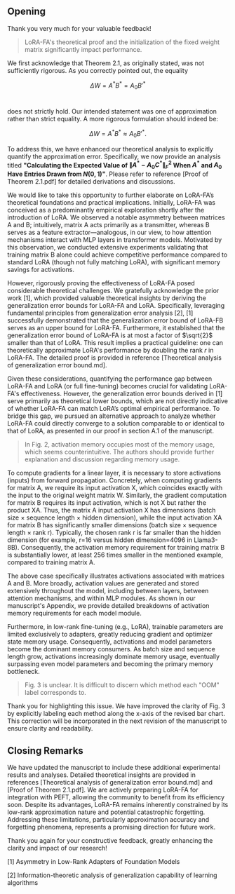 ## Opening

Thank you very much for your valuable feedback!

> LoRA-FA's theoretical proof and the initialization of the fixed weight matrix significantly impact performance.

We first acknowledge that Theorem 2.1, as originally stated, was not sufficiently rigorous. As you correctly pointed out, the equality  

$$\Delta W = A^* B^* = A_0 B'^*$$  

does not strictly hold. Our intended statement was one of approximation rather than strict equality. A more rigorous formulation should indeed be:  

$$\Delta W = A^* B^* \approx A_0 B'^*.$$

To address this, we have enhanced our theoretical analysis to explicitly quantify the approximation error. Specifically, we now provide an analysis titled **"Calculating the Expected Value of $\| A^* - A_0 C^* \|_F^2$ When $A^*$ and $A_0$ Have Entries Drawn from $N(0,1)$"**. Please refer to reference [Proof of Theorem 2.1.pdf] for detailed derivations and discussions.

We would like to take this opportunity to further elaborate on LoRA-FA’s theoretical foundations and practical implications. Initially, LoRA-FA was conceived as a predominantly empirical exploration shortly after the introduction of LoRA. We observed a notable asymmetry between matrices A and B; intuitively, matrix A acts primarily as a transmitter, whereas B serves as a feature extractor—analogous, in our view, to how attention mechanisms interact with MLP layers in transformer models. Motivated by this observation, we conducted extensive experiments validating that training matrix B alone could achieve competitive performance compared to standard LoRA (though not fully matching LoRA), with significant memory savings for activations.

However, rigorously proving the effectiveness of LoRA-FA posed considerable theoretical challenges. We gratefully acknowledge the prior work [1], which provided valuable theoretical insights by deriving the generalization error bounds for LoRA-FA and LoRA. Specifically, leveraging fundamental principles from generalization error analysis [2], [1] successfully demonstrated that the generalization error bound of LoRA-FB serves as an upper bound for LoRA-FA. Furthermore, it established that the generalization error bound of LoRA-FA is at most a factor of $\sqrt{2}$ smaller than that of LoRA. This result implies a practical guideline: one can theoretically approximate LoRA's performance by doubling the rank $r$ in LoRA-FA. The detailed proof is provided in reference [Theoretical analysis of generalization error bound.md].

Given these considerations, quantifying the performance gap between LoRA-FA and LoRA (or full fine-tuning) becomes crucial for validating LoRA-FA's effectiveness. However, the generalization error bounds derived in [1] serve primarily as theoretical lower bounds, which are not directly indicative of whether LoRA-FA can match LoRA’s optimal empirical performance. To bridge this gap, we pursued an alternative approach to analyze whether LoRA-FA could directly converge to a solution comparable to or identical to that of LoRA, as presented in our proof in section A.1 of the manuscript.

> In Fig. 2, activation memory occupies most of the memory usage, which seems counterintuitive. The authors should provide further explanation and discussion regarding memory usage.

To compute gradients for a linear layer, it is necessary to store activations (inputs) from forward propagation. Concretely, when computing gradients for matrix A, we require its input activation X, which coincides exactly with the input to the original weight matrix W. Similarly, the gradient computation for matrix B requires its input activation, which is not X but rather the product XA. Thus, the matrix A input activation X has dimensions (batch size × sequence length × hidden dimension), while the input activation XA for matrix B has significantly smaller dimensions (batch size × sequence length × rank r). Typically, the chosen rank r is far smaller than the hidden dimension (for example, r=16 versus hidden dimension=4096 in Llama3-8B). Consequently, the activation memory requirement for training matrix B is substantially lower, at least 256 times smaller in the mentioned example, compared to training matrix A.

The above case specifically illustrates activations associated with matrices A and B. More broadly, activation values are generated and stored extensively throughout the model, including between layers, between attention mechanisms, and within MLP modules. As shown in our manuscript's Appendix, we provide detailed breakdowns of activation memory requirements for each model module.

Furthermore, in low-rank fine-tuning (e.g., LoRA), trainable parameters are limited exclusively to adapters, greatly reducing gradient and optimizer state memory usage. Consequently, activations and model parameters become the dominant memory consumers. As batch size and sequence length grow, activations increasingly dominate memory usage, eventually surpassing even model parameters and becoming the primary memory bottleneck.

> Fig. 3 is unclear. It is difficult to discern which method each "OOM" label corresponds to.

Thank you for highlighting this issue. We have improved the clarity of Fig. 3 by explicitly labeling each method along the x-axis of the revised bar chart. This correction will be incorporated in the next revision of the manuscript to ensure clarity and readability.

## Closing Remarks

We have updated the manuscript to include these additional experimental results and analyses. Detailed theoretical insights are provided in references [Theoretical analysis of generalization error bound.md] and [Proof of Theorem 2.1.pdf]. We are actively preparing LoRA-FA for integration with PEFT, allowing the community to benefit from its efficiency soon. Despite its advantages, LoRA-FA remains inherently constrained by its low-rank approximation nature and potential catastrophic forgetting. Addressing these limitations, particularly approximation accuracy and forgetting phenomena, represents a promising direction for future work.

Thank you again for your constructive feedback, greatly enhancing the clarity and impact of our research!

[1] Asymmetry in Low-Rank Adapters of Foundation Models

[2] Information-theoretic analysis of generalization capability of learning algorithms

